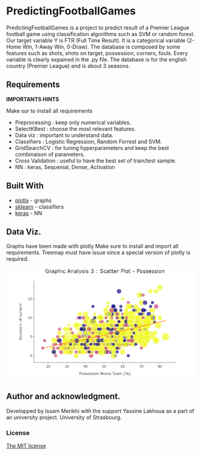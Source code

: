 # PredictingFootballGames

PredictingFootballGames is a project to predict result of a Premier League football game using classification algorithms such as SVM or random forest.
Our target variable Y is FTR (Full Time Result). It is a categorical variable (2-Home Win, 1-Away Win, 0-Draw). The database is composed by some features such as shots, shots on target, possession, corners, fouls. Every variable is clearly expained in the .py file. The database is for the english country (Premier League) and is about 3 seasons.


## Requirements

**IMPORTANTS HINTS**

Make sur to install all requirements 

  - Preprocessing : keep only numerical variables.
  - SelectKBest : choose the most relevant features.
  - Data viz : important to understand data.
  - Classifiers : Logistic Regression, Random Forrest and SVM.
  - GridSearchCV : for tuning hyperparameters and keep the best combinaison of parameters.
  - Cross Validation : useful to have the best set of train/test sample.
  - NN : keras, Sequenial, Dense, Activation

## Built With

- [plotly](https://plotly.com/python/) - graphs
- [sklearn](https://scikit-learn.org/stable/) - classifiers
- [keras](https://keras.io/) - NN



##  Data Viz.

Graphs have been made with plotly
Make sure to install and import all requirements. Treemap must have issue since a special version of plotly is required.

<img src = "images/graph.png" width = "auto" height = "auto" >


##  Author and acknowledgment.
  
Developped by Issam Merikhi with the support Yassine Lakhoua as a part of an university project. University of Strasbourg.

###  License

[The MIT license](https://github.com/IssamMerikhi/PredictingFootballGames/edit/main/LICENSE)
